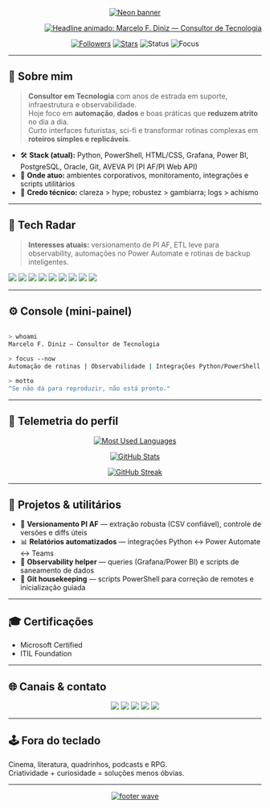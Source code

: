 <!-- Neon banner -->
<p align="center">
  <a href="https://capsule-render.vercel.app">
    <img src="https://capsule-render.vercel.app/api?type=waving&color=0:00FFA6,100:7F5AF0&height=180&section=header&text=Bem-vindo%20ao%20meu%20hub&fontColor=fff&fontAlignY=35&fontSize=36&animation=fadeIn&desc=Infra%2C%20Automação%2C%20Dados%20e%20um%20pouco%20de%20Sci-Fi&descAlignY=60&descAlign=50" alt="Neon banner" />
  </a>
</p>

<!-- ===================== HEADER ===================== -->

<p align="right">
  <a href="https://readme-typing-svg.demolab.com">
    <img src="https://readme-typing-svg.demolab.com/?font=Orbitron&amp;size=28&amp;duration=3500&amp;pause=600&amp;center=true&amp;vCenter=true&amp;width=900&amp;lines=Marcelo+F.+Diniz;Consultor+de+Tecnologia+%7C+Automa%C3%A7%C3%A3o+%7C+Dados;Construindo+solu%C3%A7%C3%B5es+que+n%C3%A3o+quebram+na+vida+real" alt="Headline animado: Marcelo F. Diniz — Consultor de Tecnologia" />
  </a>
</p>

<p align="center">
  <a href="https://github.com/MarceloFDiniz?tab=followers"><img alt="Followers" src="https://img.shields.io/github/followers/MarceloFDiniz?style=for-the-badge&label=Seguidores&logo=github"></a>
  <a href="https://github.com/MarceloFDiniz"><img alt="Stars" src="https://img.shields.io/github/stars/MarceloFDiniz?affiliations=OWNER&style=for-the-badge&label=Stars&logo=apachespark"></a>
  <img alt="Status" src="https://img.shields.io/badge/STATUS-ONLINE-00ffaa?style=for-the-badge&logo=protocols-dot-io&logoColor=000">
  <img alt="Focus" src="https://img.shields.io/badge/FOCUS-AUTOMA%C3%87%C3%83O%20%2F%20OBSERVABILITY-7f5af0?style=for-the-badge&logo=logstash">
</p>



---

## 🧠 Sobre mim

> **Consultor em Tecnologia** com anos de estrada em suporte, infraestrutura e observabilidade.\
> Hoje foco em **automação**, **dados** e boas práticas que **reduzem atrito** no dia a dia.\
> Curto interfaces futuristas, sci-fi e transformar rotinas complexas em **roteiros simples e replicáveis**.

- 🛠️ **Stack (atual):** Python, PowerShell, HTML/CSS, Grafana, Power BI, PostgreSQL, Oracle, Git, AVEVA PI (PI AF/PI Web API)
- 📍 **Onde atuo:** ambientes corporativos, monitoramento, integrações e scripts utilitários
- 💬 **Credo técnico:** clareza > hype; robustez > gambiarra; logs > achismo

---

## 🧪 Tech Radar

> **Interesses atuais:** versionamento de PI AF, ETL leve para observability, automações no Power Automate e rotinas de backup inteligentes.

<p>
  <img src="https://img.shields.io/badge/Python-3776AB?logo=python&logoColor=fff" />
  <img src="https://img.shields.io/badge/PowerShell-5391FE?logo=powershell&logoColor=fff" />
  <img src="https://img.shields.io/badge/HTML5-E34F26?logo=html5&logoColor=fff" />
  <img src="https://img.shields.io/badge/Grafana-F46800?logo=grafana&logoColor=fff" />
  <img src="https://img.shields.io/badge/Power%20BI-F2C811?logo=codeforces&logoColor=000" />
  <img src="https://img.shields.io/badge/PostgreSQL-4169E1?logo=postgresql&logoColor=fff" />
  <img src="https://img.shields.io/badge/Git-F05032?logo=git&logoColor=fff" />
  <img src="https://img.shields.io/badge/AVEVA%20PI-A0A0A0?logo=data:image/svg+xml;base64,PHN2Zy8+&logoColor=000" />
    <img src="https://img.shields.io/badge/AVEVA%20PI-A0A0A0?logo=sketchfab&logoColor=000" />
</p>

---

## ⚙️ Console (mini-painel)

```bash

> whoami
Marcelo F. Diniz — Consultor de Tecnologia

> focus --now
Automação de rotinas | Observabilidade | Integrações Python/PowerShell

> motto
"Se não dá para reproduzir, não está pronto."

```

---

## 🔭 Telemetria do perfil

<p align="center">
  <!-- Most Used Languages -->
  <a href="https://github.com/CaioLr/github-used-languages" target="_blank">
    <img alt="Most Used Languages" src="https://github-used-languages.vercel.app/MarceloFDiniz" />
  </a>
</p>

<p align="center">
  <!-- GitHub Stats -->
  <a href="https://github.com/anuraghazra/github-readme-stats">
    <img src="https://github-readme-stats.vercel.app/api?username=MarceloFDiniz&show_icons=true&hide=issues&rank_icon=github" alt="GitHub Stats" />
  </a>
</p>

<p align="center">
  <!-- Streak -->
  <a href="https://github.com/DenverCoder1/github-readme-streak-stats">
    <img src="https://streak-stats.demolab.com?user=MarceloFDiniz" alt="GitHub Streak" />
  </a>
</p>

---

## 🧩 Projetos & utilitários

- 🔄 **Versionamento PI AF** — extração robusta (CSV confiável), controle de versões e diffs úteis
- 📊 **Relatórios automatizados** — integrações Python ↔ Power Automate ↔ Teams
- 🧭 **Observability helper** — queries (Grafana/Power BI) e scripts de saneamento de dados
- 🧹 **Git housekeeping** — scripts PowerShell para correção de remotes e inicialização guiada

---

## 🎓 Certificações

- Microsoft Certified
- ITIL Foundation

---

## 🌐 Canais & contato

<p align="center">
  <a href="https://www.linkedin.com/in/marcelofdiniz"><img src="https://img.shields.io/badge/LinkedIn-%40marcelofdiniz-0A66C2?style=for-the-badge&logo=linkedin&logoColor=fff" /></a>
  <a href="https://twitter.com/marcelofdiniz"><img src="https://img.shields.io/badge/Twitter%2FX-%40marcelofdiniz-111?style=for-the-badge&logo=x&logoColor=fff" /></a>
  <a href="https://instagram.com/marcelofdiniz"><img src="https://img.shields.io/badge/Instagram-%40marcelofdiniz-E1306C?style=for-the-badge&logo=instagram&logoColor=fff" /></a>
  <a href="https://facebook.com/marcelofdiniz"><img src="https://img.shields.io/badge/Facebook-%40marcelofdiniz-0866ff?style=for-the-badge&logo=facebook&logoColor=fff" /></a>
  <a href="https://github.com/MarceloFDiniz"><img src="https://img.shields.io/badge/GitHub-%40MarceloFDiniz-000?style=for-the-badge&logo=github&logoColor=fff" /></a>
</p>

---

## 🕹️ Fora do teclado

Cinema, literatura, quadrinhos, podcasts e RPG.\
Criatividade + curiosidade = soluções menos óbvias.

---

<p align="center">
  <a href="https://capsule-render.vercel.app">
    <img src="https://capsule-render.vercel.app/api?type=waving&color=0:7F5AF0,100:00FFA6&height=120&section=footer" alt="footer wave" />
  </a>
</p>
